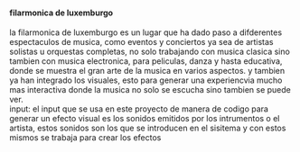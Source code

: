 #### filarmonica de luxemburgo 
la filarmonica de luxemburgo es un lugar que ha dado paso a difderentes espectaculos de musica, como eventos y conciertos ya sea de artistas solistas u orquestas completas, no solo trabajando con musica clasica sino
tambien con musica electronica, para peliculas, danza y hasta educativa, donde se muestra el gran arte de la musica en varios aspectos.
y tambien ya han integrado los visuales, esto para generar una experiencvia mucho mas interactiva donde la musica no solo se escucha sino tambien se puede ver.  
input: el input que se usa en este proyecto de manera de codigo para generar  un efecto visual es los sonidos emitidos por los intrumentos o el artista, estos sonidos son los que se introducen en el sisitema y con estos
mismos se trabaja para crear los efectos 
